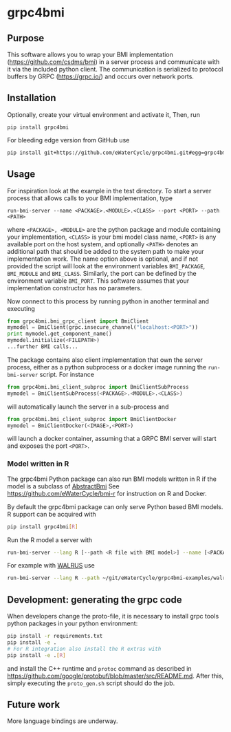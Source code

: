 # grpc4bmi

## Purpose

This software allows you to wrap your BMI implementation (https://github.com/csdms/bmi) in a server process and communicate with it via the included python client. The communication is serialized to protocol buffers by GRPC (https://grpc.io/) and occurs over network ports.

## Installation

Optionally, create your virtual environment and activate it, Then, run

```
pip install grpc4bmi
```

For bleeding edge version from GitHub use
```bash
pip install git+https://github.com/eWaterCycle/grpc4bmi.git#egg=grpc4bmi
```

## Usage

For inspiration look at the example in the test directory. To start a server process that allows calls to your BMI implementation, type
```
run-bmi-server --name <PACKAGE>.<MODULE>.<CLASS> --port <PORT> --path <PATH>
```
where ```<PACKAGE>, <MODULE>``` are the python package and module containing your implementation, ```<CLASS>``` is your 
bmi model class name, ```<PORT>``` is any available port on the host system, and optionally ```<PATH>``` denotes an 
additional path that should be added to the system path to make your implementation work. The name option above is 
optional, and if not provided the script will look at the environment variables ```BMI_PACKAGE```, ```BMI_MODULE``` and 
```BMI_CLASS```. Similarly, the port can be defined by the environment variable ```BMI_PORT```.
This software assumes that your implementation constructor has no parameters.
 
Now connect to this process by running python in another terminal and executing

```python
from grpc4bmi.bmi_grpc_client import BmiClient
mymodel = BmiClient(grpc.insecure_channel("localhost:<PORT>"))
print mymodel.get_component_name()
mymodel.initialize(<FILEPATH>)
...further BMI calls...
```

The package contains also client implementation that own the server process, either as a python subprocess or a docker 
image running the ```run-bmi-server``` script. For instance

```python
from grpc4bmi.bmi_client_subproc import BmiClientSubProcess
mymodel = BmiClientSubProcess(<PACKAGE>.<MODULE>.<CLASS>)
```

will automatically launch the server in a sub-process and

```python
from grpc4bmi.bmi_client_subproc import BmiClientDocker
mymodel = BmiClientDocker(<IMAGE>,<PORT>)

```

will launch a docker container, assuming that a GRPC BMI server will start and exposes the port ```<PORT>```.

### Model written in R

The grpc4bmi Python package can also run BMI models written in R if the model is a subclass of [AbstractBmi](https://github.com/eWaterCycle/bmi-r/blob/master/R/abstract-bmi.R#L9)
See https://github.com/eWaterCycle/bmi-r for instruction on R and Docker.

By default the grpc4bmi package can only serve Python based BMI models.
R support can be acquired with
```bash
pip install grpc4bmi[R]
```

Run the R model a server with
```bash
run-bmi-server --lang R [--path <R file with BMI model>] --name [<PACKAGE>::]<CLASS> --port <PORT>
```

For example with [WALRUS](https://github.com/eWaterCycle/grpc4bmi-examples/tree/master/walrus) use
```bash
run-bmi-server --lang R --path ~/git/eWaterCycle/grpc4bmi-examples/walrus/walrus-bmi.r --name WalrusBmi --port 50051
```

## Development: generating the grpc code

When developers change the proto-file, it is necessary to install grpc tools python packages in your python environment:
```bash
pip install -r requirements.txt
pip install -e .
# For R integration also install the R extras with
pip install -e .[R]

```
and install the C++ runtime and `protoc` command as described in <https://github.com/google/protobuf/blob/master/src/README.md>.
After this, simply executing the `proto_gen.sh` script should do the job. 

## Future work

More language bindings are underway.
